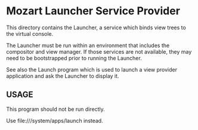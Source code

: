 # Mozart Launcher Service Provider

This directory contains the Launcher, a service which binds view trees
to the virtual console.

The Launcher must be run within an environment that includes the
compositor and view manager.  If those services are not available,
they may need to be bootstrapped prior to running the Launcher.

See also the Launch program which is used to launch a view provider
application and ask the Launcher to display it.

## USAGE

This program should not be run directly.

Use file:///system/apps/launch instead.
